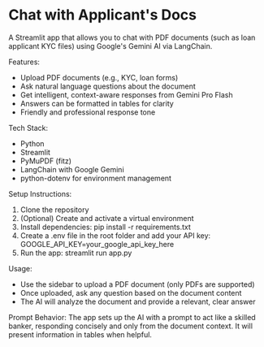 # Chat with Applicant's Docs

A Streamlit app that allows you to chat with PDF documents (such as loan applicant KYC files) using Google's Gemini AI via LangChain.

Features:

* Upload PDF documents (e.g., KYC, loan forms)
* Ask natural language questions about the document
* Get intelligent, context-aware responses from Gemini Pro Flash
* Answers can be formatted in tables for clarity
* Friendly and professional response tone

Tech Stack:

* Python
* Streamlit
* PyMuPDF (fitz)
* LangChain with Google Gemini
* python-dotenv for environment management

Setup Instructions:

1. Clone the repository
2. (Optional) Create and activate a virtual environment
3. Install dependencies:
   pip install -r requirements.txt
4. Create a .env file in the root folder and add your API key:
   GOOGLE\_API\_KEY=your\_google\_api\_key\_here
5. Run the app:
   streamlit run app.py

Usage:

* Use the sidebar to upload a PDF document (only PDFs are supported)
* Once uploaded, ask any question based on the document content
* The AI will analyze the document and provide a relevant, clear answer

Prompt Behavior:
The app sets up the AI with a prompt to act like a skilled banker, responding concisely and only from the document context. It will present information in tables when helpful.


